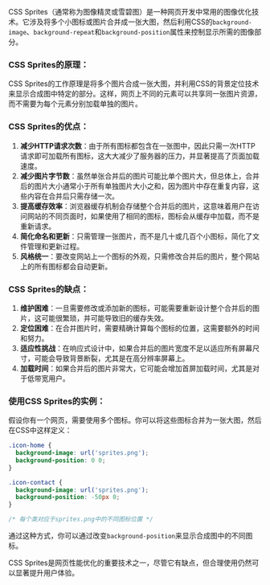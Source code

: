 CSS Sprites（通常称为图像精灵或雪碧图）是一种网页开发中常用的图像优化技术。它涉及将多个小图标或图片合并成一张大图，然后利用CSS的`background-image`、`background-repeat`和`background-position`属性来控制显示所需的图像部分。

### CSS Sprites的原理：

CSS Sprites的工作原理是将多个图片合成一张大图，并利用CSS的背景定位技术来显示合成图中特定的部分。这样，网页上不同的元素可以共享同一张图片资源，而不需要为每个元素分别加载单独的图片。

### CSS Sprites的优点：

1. **减少HTTP请求次数**：由于所有图标都包含在一张图中，因此只需一次HTTP请求即可加载所有图标，这大大减少了服务器的压力，并显著提高了页面加载速度。
2. **减少图片字节数**：虽然单张合并后的图片可能比单个图片大，但总体上，合并后的图片大小通常小于所有单独图片大小之和，因为图片中存在重复内容，这些内容在合并后只需存储一次。
3. **提高缓存效率**：浏览器缓存机制会存储整个合并后的图片，这意味着用户在访问网站的不同页面时，如果使用了相同的图标，图标会从缓存中加载，而不是重新请求。
4. **简化命名和更新**：只需管理一张图片，而不是几十或几百个小图标，简化了文件管理和更新过程。
5. **风格统一**：要改变网站上一个图标的外观，只需修改合并后的图片，整个网站上的所有图标都会自动更新。

### CSS Sprites的缺点：

1. **维护困难**：一旦需要修改或添加新的图标，可能需要重新设计整个合并后的图片，这可能很繁琐，并可能导致旧的缓存失效。
2. **定位困难**：在合并图片时，需要精确计算每个图标的位置，这需要额外的时间和努力。
3. **适应性挑战**：在响应式设计中，如果合并后的图片宽度不足以适应所有屏幕尺寸，可能会导致背景断裂，尤其是在高分辨率屏幕上。
4. **加载时间**：如果合并后的图片非常大，它可能会增加首屏加载时间，尤其是对于低带宽用户。

### 使用CSS Sprites的实例：

假设你有一个网页，需要使用多个图标。你可以将这些图标合并为一张大图，然后在CSS中这样定义：

```css
.icon-home {
  background-image: url('sprites.png');
  background-position: 0 0;
}

.icon-contact {
  background-image: url('sprites.png');
  background-position: -50px 0;
}

/* 每个类对应于sprites.png中的不同图标位置 */
```

通过这种方式，你可以通过改变`background-position`来显示合成图中的不同图标。

CSS Sprites是网页性能优化的重要技术之一，尽管它有缺点，但合理使用仍然可以显著提升用户体验。